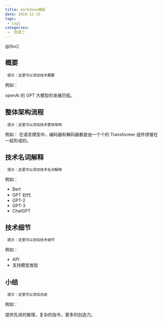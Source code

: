 ```yaml
---
title: markdown模版
date: 2018-12-15
tags:
 - tag1
categories:
 -  目录二
---
```


@[toc]
## 概要

` 提示：这里可以添加技术概要`

例如：

openAI 的 GPT 大模型的发展历程。


## 整体架构流程

` 提示：这里可以添加技术整体架构`

例如：
在语言模型中，编码器和解码器都是由一个个的 Transformer 组件拼接在一起形成的。
## 技术名词解释

` 提示：这里可以添加技术名词解释`

例如：
* Bert
* GPT 初代
* GPT-2
* GPT-3
* ChatGPT

## 技术细节
` 提示：这里可以添加技术细节`

例如：
* API
* 支持模型类型

## 小结
` 提示：这里可以添加总结`

例如：

提供先进的推理，复杂的指令，更多的创造力。
